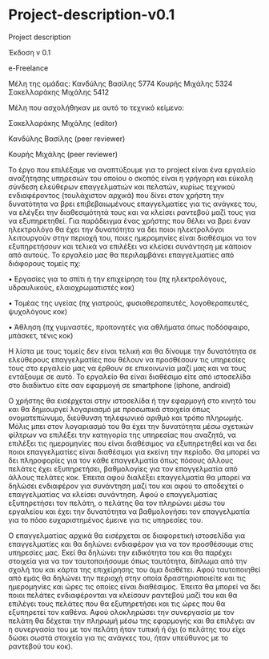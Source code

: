 # Project-description-v0.1
Project description

Έκδοση v 0.1


e-Freelance



Μέλη της ομάδας:
Κανδύλης Βασίλης 5774
Κουρής Μιχάλης 5324
Σακελλαράκης Μιχάλης 5412

Μέλη που ασχολήθηκαν με αυτό το τεχνικό κείμενο:

Σακελλαράκης Μιχάλης (editor)

Κανδύλης Βασίλης (peer reviewer)

Κουρής Μιχάλης (peer reviewer)


Το έργο που επιλέξαμε να αναπτύξουμε για το project είναι ένα εργαλείο αναζήτησης υπηρεσιών του οποίου ο σκοπός είναι η γρήγορη και εύκολη σύνδεση ελεύθερων επαγγελματιών και πελατών, κυρίως τεχνικού ενδιαφέροντος (τουλάχιστον αρχικά) που δίνει στον χρήστη την δυνατότητα να βρει επιβεβαιωμένους επαγγελματίες για τις ανάγκες του, να ελέγξει την διαθεσιμότητά τους και να κλείσει ραντεβού μαζί τους για να εξυπηρετηθεί. Για παράδειγμα ένας χρήστης που θέλει να βρει έναν ηλεκτρολόγο θα έχει την δυνατότητα να δει ποιοι ηλεκτρολόγοι λειτουργούν στην περιοχή του, ποιες ημερομηνίες είναι διαθέσιμοι να τον εξυπηρετήσουν και τελικά να επιλέξει να κλείσει συνάντηση με κάποιον από αυτούς. Το εργαλείο μας θα περιλαμβάνει επαγγελματίες από διάφορους τομείς πχ:

•	Εργασίες για το σπίτι ή την επιχείρηση του (πχ ηλεκτρολόγους, υδραυλικούς, ελαιοχρωματιστές κοκ)

•	Τομέας της υγείας (πχ γιατρούς, φυσιοθεραπευτές, λογοθεραπευτές, ψυχολόγους κοκ)

•	Άθληση (πχ γυμναστές, προπονητές για αθλήματα όπως ποδόσφαιρο, μπάσκετ, τένις κοκ)


Η λίστα με τους τομείς δεν είναι τελική και θα δίνουμε την δυνατότητα σε ελεύθερους επαγγελματίες που θέλουν να προσθέσουν τις υπηρεσίες τους στο εργαλείο μας να έρθουν σε επικοινωνία μαζί μας και να τους εντάξουμε σε αυτό. Το εργαλείο θα είναι διαθέσιμο είτε από ιστοσελίδα στο διαδίκτυο είτε σαν εφαρμογή σε smartphone (iphone, android)

Ο χρήστης θα εισέρχεται στην ιστοσελίδα ή την εφαρμογή στο κινητό του και θα δημιουργεί λογαριασμό με προσωπικά στοιχεία όπως ονοματεπώνυμο, διεύθυνση τηλεφωνικό αριθμό και τρόπο πληρωμής. Μόλις μπει στον λογαριασμό του θα έχει την δυνατότητα μέσω σχετικών φίλτρων να επιλέξει την κατηγορία της υπηρεσίας που αναζητά, να επιλέξει τις ημερομηνίες που είναι διαθέσιμος να εξυπηρετηθεί και να δει ποιοι επαγγελματίες είναι διαθέσιμοι για εκείνη την περίοδο. Θα μπορεί να δει πληροφορίες για τον κάθε επαγγελματία όπως πόσους άλλους πελάτες έχει εξυπηρετήσει, βαθμολογίες για τον επαγγελματία από άλλους πελάτες κοκ. Έπειτα αφού διαλέξει επαγγελματία θα μπορεί να δηλώσει ενδιαφέρον για συνάντηση μαζί του και αφού το αποδεχτεί ο επαγγελματίας να κλείσει συνάντηση. Αφού ο επαγγελματίας εξυπηρετήσει τον πελάτη, ο πελάτης θα τον πληρώνει μέσω του εργαλείου και έχει την δυνατότητα να βαθμολογήσει τον επαγγελματία για το πόσο ευχαριστημένος έμεινε για τις υπηρεσίες του.

Ο επαγγελματίας αρχικά θα εισέρχεται σε διαφορετική ιστοσελίδα για επαγγελματίες και θα δηλώνει ενδιαφέρον για να τον προσθέσουμε στις υπηρεσίες μας. Εκεί θα δηλώνει την ειδικότητα του και θα παρέχει στοιχεία για να τον ταυτοποιήσουμε όπως ταυτότητα, δίπλωμα από την σχολή του και κάρτα της επιχείρησης του άμα διαθέτει. Αφού ταυτοποιηθεί από εμάς θα δηλώνει την περιοχή στην οποία δραστηριοποιείτε και τις ημερομηνίες και ώρες τις οποίες είναι διαθέσιμος. Έπειτα θα μπορεί να δει ποιοι πελάτες ενδιαφέρονται να κλείσουν ραντεβού μαζί του και θα επιλέγει τους πελάτες που θα εξυπηρετήσει και τις ώρες που θα εξυπηρετεί τον καθένα. Αφού ολοκληρώσει την συνεργασία με τον πελάτη θα δέχεται την πληρωμή μέσω της εφαρμογής και θα επιλέγει αν η συνεργασία του με τον πελάτη ήταν τυπική ή όχι (ο πελάτης του είχε δώσει σωστά στοιχεία για τις ανάγκες του, ήταν υπεύθυνος με το ραντεβού του κοκ).
